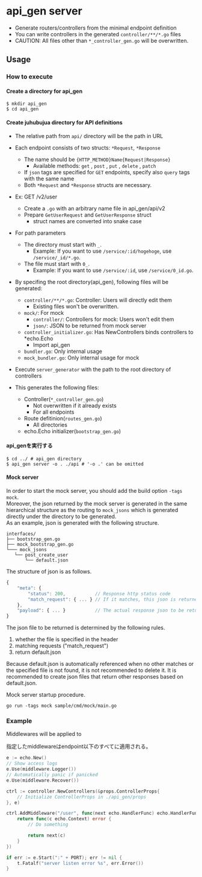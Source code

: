 # api_gen server

- Generate routers/controllers from the minimal endpoint definition
- You can write controllers in the generated `controller/**/*.go` files
- CAUTION: All files other than `*_controller_gen.go` will be overwritten.

## Usage
### How to execute
#### Create a directory for api_gen
```console
$ mkdir api_gen
$ cd api_gen
```

#### Create juhubujua directory for API definitions
- The relative path from `api/` directory will be the path in URL
- Each endpoint consists of two structs: `*Request`, `*Response`
    - The name should be `{HTTP_METHOD}Name{Request|Response}`
        - Available methods: `get` , `post` , `put` , `delete` , `patch`
    - If `json` tags are specified for `GET` endpoints,  specify also `query` tags with the same name
    - Both `*Request` and `*Response` structs are necessary.

- Ex: GET /v2/user
    - Create a `.go` with an arbitrary name file in api_gen/api/v2
    - Prepare `GetUserRequest` and `GetUserResponse`  struct
        - struct names are converted into snake case

- For path parameters
    - The directory must start with `_`.
        - Example: If you want to use `/service/:id/hogehoge`, use `/service/_id/*.go`.
    - The file must start with `0_`.
        - Example: If you want to use `/service/:id`, use `/service/0_id.go`.

- By specifing the root directory(api_gen), following files will be generated:
    - `controller/**/*.go`: Controller: Users will directly edit them
        - Existing files won't be overwritten.
    - `mock/`: For mock
        - `controller/`: Controllers for mock: Users won't edit them
        - `json/`: JSON to be returned from mock server
    - `controller_initializer.go`: Has NewControllers binds controllers to *echo.Echo
        - Import api_gen
    - `bundler.go`: Only internal usage
    - `mock_bundler.go`: Only internal usage for mock

- Execute `server_generator` with the path to the root directory of controllers
- This generates the following files:
    - Controller(`*_controller_gen.go`)
        - Not overwritten if it already exists
        - For all endpoints
    - Route defitinion(`routes_gen.go`)
        - All directories
    - echo.Echo initializer(`bootstrap_gen.go`)

#### api_genを実行する

```console
$ cd ../ # api_gen directory
$ api_gen server -o . ./api # '-o .' can be omitted
```

#### Mock server

In order to start the mock server, you should add the build option `-tags mock`.  
Moreover, the json returned by the mock server is generated in the same hierarchical structure as the routing to `mock_jsons` which is generated directly under the directory to be generated.  
As an example, json is generated with the following structure. 
```text
interfaces/
├── bootstrap_gen.go
├── mock_bootstrap_gen.go
└─── mock_jsons
   └── post_create_user
       └── default.json
```

The structure of json is as follows.
```javascript
{
    "meta": {
        "status": 200,           // Response http status code
        "match_request": { ... } // If it matches, this json is returned. If the file is specified as an option, however, this is not required.
    },
    "payload": { ... }           // The actual response json to be returned
}
```

The json file to be returned is determined by the following rules.
1. whether the file is specified in the header
2. matching requests ("match_request")
3. return default.json

Because default.json is automatically referenced when no other matches or the specified file is not found, it is not recommended to delete it. It is recommended to create json files that return other responses based on default.json.  

Mock server startup procedure.
```shell script
go run -tags mock sample/cmd/mock/main.go
```


### Example

Middlewares will be applied to 

指定したmiddlewareはendpoint以下のすべてに適用される。

```go
e := echo.New()
// Show access logs
e.Use(middleware.Logger())
// Automatically panic if panicked
e.Use(middleware.Recover())

ctrl := controller.NewControllers(&props.ControllerProps{
    // Initialize ControllerProps in ./api_gen/props
}, e)

ctrl.AddMiddleware("/user", func(next echo.HandlerFunc) echo.HandlerFunc {
    return func(c echo.Context) error {
        // Do something

        return next(c)
    }
})

if err := e.Start(":" + PORT); err != nil {
	t.Fatalf("server listen error %s", err.Error())
}
```
